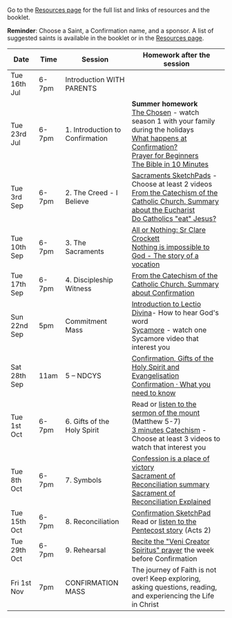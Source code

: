 
Go to the [Resources page](./ResourcesforConfirmation.md) for the full list and links of resources and the booklet.

**Reminder**: Choose a Saint, a Confirmation name, and a sponsor. A list of suggested saints is available in the booklet or in the [Resources page](./ResourcesforConfirmation.md).

| Date                  | Time        | Session                                 | Homework after the session                                                                                                                                          |
|-----------------------|-------------|------------------------------------------|----------------------------------------------------------------------------------------------------------------------------------------------------|
| Tue 16th Jul     | 6-7pm       | Introduction WITH PARENTS                | |
| Tue 23rd Jul     | 6-7pm       | 1. Introduction to Confirmation | **Summer homework**<br>[The Chosen](https://watch.thechosen.tv) - watch season 1 with your family during the holidays<br>[What happens at Confirmation?](https://www.youtube.com/watch?v=49tLYYagp2Q)<br>[Prayer for Beginners](https://youtu.be/BO3YJHZVdxs?si=Wpj-_MuQYnp5upIT&t=30)<br>[The Bible in 10 Minutes](https://www.youtube.com/watch?v=Jm3b4Q98Vx8) |
| Tue 3rd Sep | 6-7pm      | 2. The Creed - I Believe    |  [Sacraments SketchPads](https://www.youtube.com/playlist?list=PLBdBxtht3DgeyGzlo4lX3_YLicfaIoVu_) - Choose at least 2 videos <br>[From the Catechism of the Catholic Church. Summary about the Eucharist](https://youtu.be/d3AttEMJfSA?si=WdXcSTj4JmUek8vv&t=85)<br>[Do Catholics "eat" Jesus?](https://youtu.be/UQPTfyxZLKI?si=flX9lCovXnW3IysC) |
| Tue 10th Sep| 6-7pm       | 3. The Sacraments               |  [All or Nothing: Sr Clare Crockett](https://www.youtube.com/watch?v=dL565Cwmg9o)<br>[Nothing is impossible to God - The story of a vocation](https://youtu.be/kvgZbDLqs28?si=sCadhGsaOczIdQMN)                                                                                                  |
| Tue 17th Sep| 6-7pm       | 4. Discipleship <br> Witness       |  [From the Catechism of the Catholic Church. Summary about Confirmation](https://youtu.be/82nEFH6ZWfM?si=wvo34T7DjOl59Zho&t=86)                                 |
| Sun 22nd Sep | 5pm        | Commitment Mass      |  [Introduction to Lectio Divina](https://youtu.be/gKYEOc3ik9k?si=Mfk6hmiZP6jUUiq6)- How to hear God's word<br>[Sycamore](https://www.sycamore.fm/videos) - watch one Sycamore video that interest you                                                                 |
| Sat 28th Sep | 11am       | 5 – NDCYS              |  [Confirmation, Gifts of the Holy Spirit and Evangelisation](https://youtu.be/Ynj_nOxC-1Y?si=NgZ07o8fTuP8KNNF)<br>[Confirmation · What you need to know](https://youtu.be/YdymHdMpDv4?si=25XISFrgSfnI_oB0)                            |
| Tue 1st Oct   | 6-7pm       | 6. Gifts of the <br> Holy Spirit     |   Read or [listen to the sermon of the mount](https://youtu.be/fXSy0DsEnak?si=FzkggRCfynyXXw9P&t=75) (Matthew 5-7)<br>[3 minutes Catechism](https://www.youtube.com/playlist?list=PLIcePO_eJb2_EElTdFm1PFLNkH17EQcV-) - Choose at least 3 videos to watch that interest you                                                                                     |
| Tue 8th Oct   | 6-7pm       | 7. Symbols                      |  [Confession is a place of victory](https://youtu.be/YiVjwlUO9Sc?si=k52r4xgd4AnHqieF)<br>[Sacrament of Reconciliation summary](https://youtu.be/PkeggrEIcVY?si=DYiHITwDeXmDpBgZ)<br>[Sacrament of Reconciliation Explained](https://youtu.be/pfZkq7BABJM?si=67Uv10W_Sg7ckAhr)                                                                                                |
| Tue 15th Oct  | 6-7pm       | 8. Reconciliation               |  [Confirmation SketchPad](https://www.youtube.com/watch?v=Lu3MoT_egFI)<br>Read or [listen to the Pentecost story](https://youtu.be/LtoUrd0t1Rs?si=0HCL3jxnNYrA5QGz&t=118) (Acts 2)                                                                                 |
| Tue 29th Oct  | 6-7pm       | 9. Rehearsal                    |  [Recite the "Veni Creator Spiritus" prayer](https://reginacaeliparish.org/documents/Veni%20Creator%20Spirtus.pdf)  the week before Confirmation                   |
| Fri 1st Nov   | 7pm         | CONFIRMATION MASS                        | The journey of Faith is not over! Keep exploring, asking questions, reading, and experiencing the Life in Christ                        |